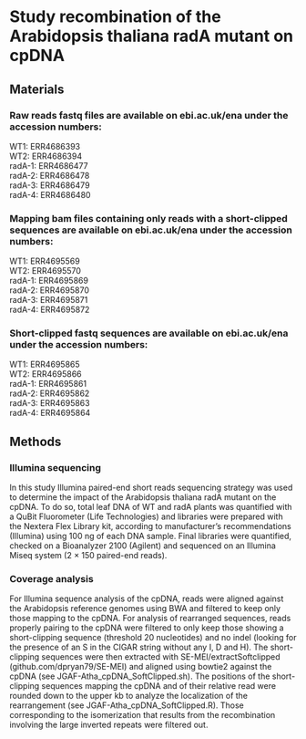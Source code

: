 # Study recombination of the Arabidopsis thaliana radA mutant on cpDNA

## Materials

### Raw reads fastq files are available on ebi.ac.uk/ena under the accession numbers:

WT1: ERR4686393  
WT2: ERR4686394  
radA-1: ERR4686477  
radA-2: ERR4686478  
radA-3: ERR4686479  
radA-4: ERR4686480  

### Mapping bam files containing only reads with a short-clipped sequences are available on ebi.ac.uk/ena under the accession numbers:

WT1: ERR4695569  
WT2: ERR4695570  
radA-1: ERR4695869  
radA-2: ERR4695870  
radA-3: ERR4695871  
radA-4: ERR4695872

### Short-clipped fastq sequences are available on ebi.ac.uk/ena under the accession numbers:

WT1: ERR4695865  
WT2: ERR4695866  
radA-1: ERR4695861  
radA-2: ERR4695862  
radA-3: ERR4695863  
radA-4: ERR4695864

## Methods

### Illumina sequencing

In this study Illumina paired-end short reads sequencing strategy was used to determine the impact of the Arabidopsis thaliana radA mutant on the cpDNA. To do so, total leaf DNA of WT and radA plants was quantified with a QuBit Fluorometer (Life Technologies) and libraries were prepared with the Nextera Flex Library kit, according to manufacturer’s recommendations (Illumina) using 100 ng of each DNA sample. Final libraries were quantified, checked on a Bioanalyzer 2100 (Agilent) and sequenced on an Illumina Miseq system (2 × 150 paired-end reads).

### Coverage analysis

For Illumina sequence analysis of the cpDNA, reads were aligned against the Arabidopsis reference genomes using BWA and filtered to keep only those mapping to the cpDNA. For analysis of rearranged sequences, reads properly pairing to the cpDNA were filtered to only keep those showing a short-clipping sequence (threshold 20 nucleotides) and no indel (looking for the presence of an S in the CIGAR string without any I, D and H). The short-clipping sequences were then extracted with SE-MEI/extractSoftclipped (github.com/dpryan79/SE-MEI) and aligned using bowtie2 against the cpDNA (see JGAF-Atha_cpDNA_SoftClipped.sh). The positions of the short-clipping sequences mapping the cpDNA and of their relative read were rounded down to the upper kb to analyze the localization of the rearrangement (see JGAF-Atha_cpDNA_SoftClipped.R). Those corresponding to the isomerization that results from the recombination involving the large inverted repeats were filtered out.
